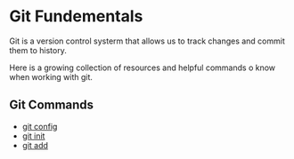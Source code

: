 # Git Fundementals
Git is a version control systerm that allows us to track changes and commit them to history.

Here is a growing collection of resources and helpful commands o know when working with git.

## Git Commands
- [git config](./commands/Config.md)
- [git init](./commands/Init.md)
- [git add](./commands/Add.md)